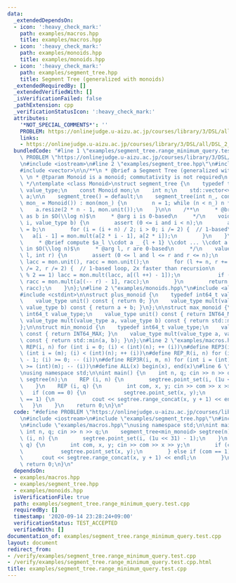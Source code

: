 ```yaml
---
data:
  _extendedDependsOn:
  - icon: ':heavy_check_mark:'
    path: examples/macros.hpp
    title: examples/macros.hpp
  - icon: ':heavy_check_mark:'
    path: examples/monoids.hpp
    title: examples/monoids.hpp
  - icon: ':heavy_check_mark:'
    path: examples/segment_tree.hpp
    title: Segment Tree (generalized with monoids)
  _extendedRequiredBy: []
  _extendedVerifiedWith: []
  _isVerificationFailed: false
  _pathExtension: cpp
  _verificationStatusIcon: ':heavy_check_mark:'
  attributes:
    '*NOT_SPECIAL_COMMENTS*': ''
    PROBLEM: https://onlinejudge.u-aizu.ac.jp/courses/library/3/DSL/all/DSL_2_A
    links:
    - https://onlinejudge.u-aizu.ac.jp/courses/library/3/DSL/all/DSL_2_A
  bundledCode: "#line 1 \"examples/segment_tree.range_minimum_query.test.cpp\"\n#define\
    \ PROBLEM \"https://onlinejudge.u-aizu.ac.jp/courses/library/3/DSL/all/DSL_2_A\"\
    \n#include <iostream>\n#line 2 \"examples/segment_tree.hpp\"\n#include <cassert>\n\
    #include <vector>\n\n/**\n * @brief a Segment Tree (generalized with monoids)\
    \ \n * @tparam Monoid is a monoid; commutativity is not required\n * @see https://en.wikipedia.org/wiki/Segment_tree\n\
    \ */\ntemplate <class Monoid>\nstruct segment_tree {\n    typedef typename Monoid::value_type\
    \ value_type;\n    const Monoid mon;\n    int n;\n    std::vector<value_type>\
    \ a;\n\n    segment_tree() = default;\n    segment_tree(int n_, const Monoid &\
    \ mon_ = Monoid()) : mon(mon_) {\n        n = 1; while (n < n_) n *= 2;\n    \
    \    a.resize(2 * n - 1, mon.unit());\n    }\n\n    /**\n     * @brief set $a_i$\
    \ as b in $O(\\log n)$\n     * @arg i is 0-based\n     */\n    void point_set(int\
    \ i, value_type b) {\n        assert (0 <= i and i < n);\n        a[i + n - 1]\
    \ = b;\n        for (i = (i + n) / 2; i > 0; i /= 2) {  // 1-based\n         \
    \   a[i - 1] = mon.mult(a[2 * i - 1], a[2 * i]);\n        }\n    }\n\n    /**\n\
    \     * @brief compute $a_l \\cdot a _ {l + 1} \\cdot ... \\cdot a _ {r - 1}$\
    \ in $O(\\log n)$\n     * @arg l, r are 0-based\n     */\n    value_type range_concat(int\
    \ l, int r) {\n        assert (0 <= l and l <= r and r <= n);\n        value_type\
    \ lacc = mon.unit(), racc = mon.unit();\n        for (l += n, r += n; l < r; l\
    \ /= 2, r /= 2) {  // 1-based loop, 2x faster than recursion\n            if (l\
    \ % 2 == 1) lacc = mon.mult(lacc, a[(l ++) - 1]);\n            if (r % 2 == 1)\
    \ racc = mon.mult(a[(-- r) - 1], racc);\n        }\n        return mon.mult(lacc,\
    \ racc);\n    }\n};\n#line 2 \"examples/monoids.hpp\"\n#include <algorithm>\n\
    #include <cstdint>\n\nstruct plus_monoid {\n    typedef int64_t value_type;\n\
    \    value_type unit() const { return 0; }\n    value_type mult(value_type a,\
    \ value_type b) const { return a + b; }\n};\n\nstruct max_monoid {\n    typedef\
    \ int64_t value_type;\n    value_type unit() const { return INT64_MIN; }\n   \
    \ value_type mult(value_type a, value_type b) const { return std::max(a, b); }\n\
    };\n\nstruct min_monoid {\n    typedef int64_t value_type;\n    value_type unit()\
    \ const { return INT64_MAX; }\n    value_type mult(value_type a, value_type b)\
    \ const { return std::min(a, b); }\n};\n#line 2 \"examples/macros.hpp\"\n#define\
    \ REP(i, n) for (int i = 0; (i) < (int)(n); ++ (i))\n#define REP3(i, m, n) for\
    \ (int i = (m); (i) < (int)(n); ++ (i))\n#define REP_R(i, n) for (int i = (int)(n)\
    \ - 1; (i) >= 0; -- (i))\n#define REP3R(i, m, n) for (int i = (int)(n) - 1; (i)\
    \ >= (int)(m); -- (i))\n#define ALL(x) begin(x), end(x)\n#line 6 \"examples/segment_tree.range_minimum_query.test.cpp\"\
    \nusing namespace std;\n\nint main() {\n    int n, q; cin >> n >> q;\n    segment_tree<min_monoid>\
    \ segtree(n);\n    REP (i, n) {\n        segtree.point_set(i, (1u << 31) - 1);\n\
    \    }\n    REP (i, q) {\n        int com, x, y; cin >> com >> x >> y;\n     \
    \   if (com == 0) {\n            segtree.point_set(x, y);\n        } else if (com\
    \ == 1) {\n            cout << segtree.range_concat(x, y + 1) << endl;\n     \
    \   }\n    }\n    return 0;\n}\n"
  code: "#define PROBLEM \"https://onlinejudge.u-aizu.ac.jp/courses/library/3/DSL/all/DSL_2_A\"\
    \n#include <iostream>\n#include \"examples/segment_tree.hpp\"\n#include \"examples/monoids.hpp\"\
    \n#include \"examples/macros.hpp\"\nusing namespace std;\n\nint main() {\n   \
    \ int n, q; cin >> n >> q;\n    segment_tree<min_monoid> segtree(n);\n    REP\
    \ (i, n) {\n        segtree.point_set(i, (1u << 31) - 1);\n    }\n    REP (i,\
    \ q) {\n        int com, x, y; cin >> com >> x >> y;\n        if (com == 0) {\n\
    \            segtree.point_set(x, y);\n        } else if (com == 1) {\n      \
    \      cout << segtree.range_concat(x, y + 1) << endl;\n        }\n    }\n   \
    \ return 0;\n}\n"
  dependsOn:
  - examples/macros.hpp
  - examples/segment_tree.hpp
  - examples/monoids.hpp
  isVerificationFile: true
  path: examples/segment_tree.range_minimum_query.test.cpp
  requiredBy: []
  timestamp: '2020-09-14 23:28:24+09:00'
  verificationStatus: TEST_ACCEPTED
  verifiedWith: []
documentation_of: examples/segment_tree.range_minimum_query.test.cpp
layout: document
redirect_from:
- /verify/examples/segment_tree.range_minimum_query.test.cpp
- /verify/examples/segment_tree.range_minimum_query.test.cpp.html
title: examples/segment_tree.range_minimum_query.test.cpp
---
```

